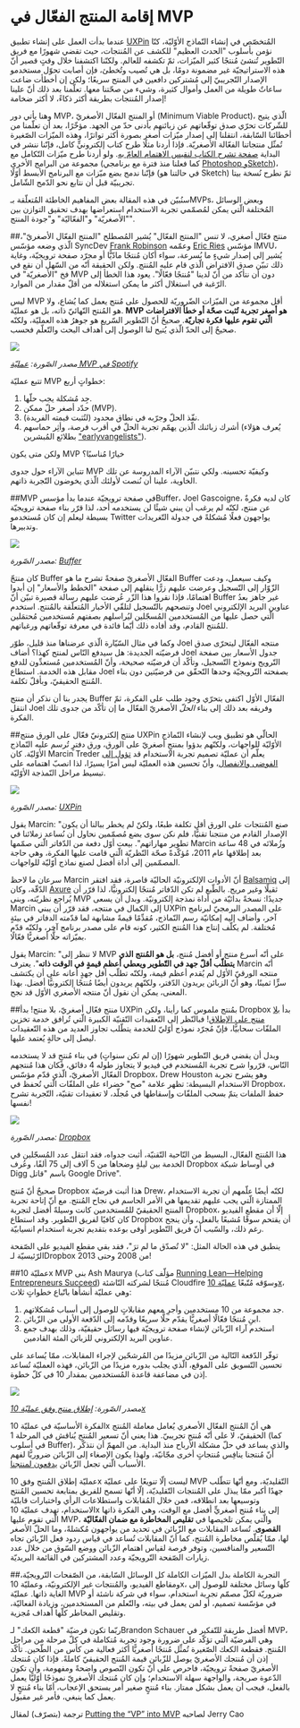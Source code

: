 إقامة المنتج الفعّال في MVP
=====================
عندما بدأت العمل على إنشاء تطبيق [UXPin](http://www.uxpin.com/) المُتخصّص في إنشاء النّماذج الأوّليّة، كنّا نؤمن بأسلوب "الحدث العظيم" للكشف عن المُنتجات، حيث تقضي شهورًا مع فريق التّطوير تُنشئ مُنتجًا كثير الميّزات، ثمّ تكشفه للعالم. ولكنّنا اكتشفنا خلال وقتٍ قصير أنّ هذه الاستراتيجيّة غير مضمونة دومًا، بل هي تُصيب وتُخطئ، فإن أصابت تحوّل مستخدمو الإصدار التّجريبيّ إلى مُشتركين دافعين في المنتج سريعًا؛ ولكن إن أخطأت ضاعت ساعاتٌ طويلة من العمل وأموال كثيرة، وشيء من صحّتنا معها. تعلّمنا بعد ذلك أنّ علينا إصدار المُنتجات بطريقة أكثر ذكاءً، لا أكثر ضخامة!

وهنا يأتي دور MVP، أو المنتج الفعّال الأصغريّ (Minimum Viable Product)، الّذي يتيح للشّركات تحرّي صدق توقّعاتهم عن زبائنهم بأدنى حدّ من الجهد. مؤخّرًا، بعد أن تعلّمنا من أخطائنا السّابقة، انتقلنا إلى إصدار ميّزات أصغر بصورة أكثر تواترًا، وهذه الميّزات الصّغيرة تُمثّل منتجاتنا الفعّالة الأصغريّة. فإذا أردنا مثلًا طرح كتاب إلكترونيٍّ كامل، فإنّنا ننشر في البداية [صفحة تشرح الكتاب لنقيس الاهتمام العامّ به](http://uxpin.com/ux-design-in-action-yelp-website.html). ولو أردنا طرح ميّزات التّكامل مع مجموعة من البرامج الأخرى (كما فعلنا منذ فترة مع برنامجي [Photoshop وSketch](http://www.uxpin.com/photoshop-sketch-import.html))، فإنّنا ندمج بضع ميّزات مع البرنامج الأبسط أوّلًا (في حالتنا هو Sketch) ثمّ نطرح نُسخة بيتا تجريبيّة قبل أن نتابع نحو الدّمج الشّامل.

سنُبيّن في هذه المقالة بعض المفاهيم الخاطئة المُتعلّقة بـMVPs، وبعض الوسائل المُختلفة الّتي يمكن لمُصمّمي تجربة الاستخدام استعراضها بهدف تحقيق التوازن بين "الأصغريّة" و"الفعّاليّة" و"جودة المنتج".

##منتج فعّال أصغري، لا تنس "المنتج الفعّال"
يُشير المُصطلح "المنتج الفعّال الأصغريّ"، الّذي وضعه مؤسّس SyncDev ‏[Frank Robinson](http://www.syncdev.com/index.php/about-syncdev/management-team/) وعمّمه [Eric Ries](https://twitter.com/ericries) مؤسّس IMVU، يُشير إلى إصدار شيءٍ ما بُسرعة، سواء أكان مُنتجًا مادّيًّا أو مجرّد صفحة ترويجيّة، وغاية ذلك تبيّن صدق الافتراض الّذي قام عليه المُنتج. ولكن الحقيقة أنّه من السّهل أن نقع في فخ "الأصغريّة" في MVP دون أن نتأكد من أنّ لدينا "مُنتجًا فعّالًا". يعود هذا الخطأ إلى الرّغبة في استغلال أكثر ما يمكن استغلاله من أقلّ مقدار من الموارد.

ليس MVP أقل مجموعة من الميّزات الضّروريّة للحصول على مُنتج يعمل كما يُشاع، ولا هو المُنتج النّهائيّ ذاته، بل هو عمليّة. **MVP هو أصغر تجربة تُثبت صحّة أو خطأ الافتراضات الّتي تقوم عليها فكرة تجاريّة**. صحيحٌ أنّ التّطوير السّريع هو جوهرُ هذه العمليّة، ولكنّه صحيحٌ إلى الحدّ الّذي يُتيح لنا الوصول إلى أهداف البحث والتّعلّم فحسب.

![](1.png)

_مصدر الصّورة: [عمليّة MVP في Spotify](http://www.chrisyin.com/images/spotify-mvp.png)_

تتبع عمليّة MVP خطواتٍ أربع:

1. جِد مُشكلة يجب حلّها.
2. حدّد أصغر حلّ ممكن (MVP).
3. نفّذ الحلّ وجرّبه في نطاق محدود (لتُثبت قيمته الفريدة).
4. أشرك زبائنك الّذين يهمّم تجربة الحلّ في أقرب فرصة، وأثِر حماسهم (يُعرف هؤلاء بطلائع المُبشرين ["earlyvangelists"](http://readwrite.com/2012/06/20/excerpt-earlyvangelists-the-most-important-customers-of-all)).

ولكن متى يكون MVP خيارًا مُناسبًا؟

تتباين الآراء حول جدوى MVP وكيفيّة تحسينه. ولكي نتبيّن الآراء المدروسة عن تلك الخاوية، علينا أن نُنصت لأولئك الّذي يخوضون التّجربة ذاتهم.

##MVP في صفحة ترويجيّة
عندما بدأ مؤسسBuffer،‏ Joel Gascoigne، كان لديه فكرةٌ عن منتج، لكنّه لم يرغب أن يبني شيئًا لن يستخدمه أحد، لذا قرّر بناء صفحة ترويجيّة بسيطة ليعلم إن كان مُستخدمو Twitter يواجهون فعلًا مُشكلةً في جدولة التّغريدات وتدبيرها.

![](2.png)

_مصدر الصّورة: [Buffer](http://blog.bufferapp.com/idea-to-paying-customers-in-7-weeks-how-we-did-it)_

كان منتجّ Buffer الفعّال الأصغريّ صفحةً تشرح ما هو Buffer وكيف سيعمل، ودعت الزّوّار إلى التّسجيل وعرضت عليهم زرًّا ينقلهم إلى صفحة "الخطط والأسعار" إن أبدوا اهتمامًا، فإذا نقروا هذا الزّر عُرضت عليهم رسالة قصيرة تبيّن أنّ Buffer غير جاهز بعدُ وتنصحهم بالتّسجيل لتلقّي الأخبار المُتعلّقة بالمُنتج. استخدم Joel عناوين البريد الإلكتروني الّتي حصل عليها من المُستخدمين المُسجّلين ليُراسلهم بصفتهم مُستخدمين مُحتمَلين للمُنتج القادم، وقد أفاده ذلك أيّما فائدة في معرفة توقّعاتهم ورغباتهم.

وكما في مثال السّيّارة الّذي عرضناها منذ قليل، طوّر Joel منتجه الفعّال ليتحرّى صدق فرضيّته الجديدة: هل سيدفع النّاس لمنتج كهذا؟ أضاف Joel جدول الأسعار بين صفحة التّرويج ونموذج التّسجيل، وتأكّد أن فرضيّته صحيحة، وأنّ المُستخدمين مُستعدِّون للدفع مقابل هذه الخدمة. استطاع Joel بصفحته التّرويجيّة وحدها التّحقّق من فرضيّتين دون بناء المُنتج الحقيقيّ، وبأقلّ تكلفة.

يجدر بنا أن نذكر أن منتج Buffer الفعّال الأوّل اكتفى بتحرّي وجود طلب على الفكرة، ثمّ انتقل Joel وفريقه بعد ذلك إلى بناء _الحلّ_ الأصغريّ الفعّال ما إن تأكّد من جدوى تلك الفكرة.

##منتج إلكترونيّ فعّال على الورق
منتج UXPin الحالّي هو تطبيق ويب لإنشاء النّماذج الأوّليّة للواجهات، ولكنّهم بدؤوا بمنتجٍ أصغريّ على الورق، ورق دفترٍ تُرسم عليه النّماذج الأوّليّة. كان Marcin Treder يعلّم أن عمليّة تصميم تجربة الاستخدام قد [تؤول إلى الفوضى والانفصال](http://v2.centralstory.com/_gfx/squiggle.png)، وأنّ تحسين هذه العمليّة ليس أمرًا يسيرًا، لذا انصبّ اهتمامه على تبسيط مراحل النّمذجة الأوّليّة.


![](3.png)

_مصدر الصّورة: [UXPin](http://www.uxpin.com/)_

يقول Marcin: "صنع المُنتجات على الورق أقل تكلفة طبعًا، ولكنّ لم يخطر ببالنا أن يكون الإصدار القادم من منتجنا تقنيًّا، فلم نكن سوى بضع مُصمّمين نحاول أن نُساعد زملائنا في تطوير مهاراتهم". بيعت أوّل دفعة من الدّفاتر الّتي صمّمها Marcin وزُملائه في 48 ساعة بعد إطلاقها عام 2011، مُؤكّدةً صحّة النّظريّة الّتي قامت عليها الفكرة، وهي حاجة المصمّمين إلى أداة أفضل لصنع نماذج أوّليّة للواجهات.

سرعان ما لاحظ Marcin أنّ الأدوات الإلكترونيّة الحاليّة قاصرة، فقد افتقر [Balsamiq](http://balsamiq.com/) إلى الدّقّة، وكان [Axure](http://www.axure.com) ثقيلًا وغير مريح. بالطّبع لم تكن الدّفاتر مُنتجًا إلكترونيًّا، لذا قرّر أن يُراجع نظريّته، وبنى MVP جديدًا: نسخةً بدائيّة من أداة نمذجة إلكترونيّة. وبدل أن يسعى Marcin إلى الكمال في منتجه، فقد قرّر أن يبني UXPin على المصدر البرمجيّ لبرنامج آخر، وأضاف إليه إمكانيّة رسم النّماذج، مُقدِّمًا قيمةً مشابهة لما قدّمته الدفاتر في بيئةٍ مُختلفة. لم يكلّف إنتاج هذا المُنتج الكثير، كونه قام على مصدر برنامج آخر، ولكنّه قدّم بميّزاته حلًّا أصغريًّا فعّالًا.

يقول Marcin: "لا ننظر إلى MVP على أنّه أسرع منتج أو أفضل مُنتج، **بل هو المُنتج الذي يتطلّب أقلّ جهد في التّطوير ويعطي أعظم قيمةٍ في الوقت ذاته**". يعترف Marcin أنّه منتجه الورقيّ الأوّل لم يُقدم أعظم قيمة، ولكنّه تطلّب أقل جهدٍ أعانه على أن يكتشف سرٍّا ثمينًا، وهو أنّ الزبائن يريدون الدّفتر، ولكنّهم يريدون أيضًا مُنتجًا إلكترونيًّا أفضل. بهذا المعنى، يمكن أن نقول أنّ منتجه الأصغري الأوّل قد نجح.

##منتج فعّال أصغريّ، بلا منتج!
بدأ UXPin بمُنتج ملموس كما رأينا، ولكن Dropbox بدأ [بلا منتج على الإطلاق](http://techcrunch.com/2011/10/19/dropbox-minimal-viable-product/)! فبالنّظر إلى التّعقيدات التّقنيّة الكبيرة الّتي تُرافق خدمة تخزين الملفّات سحابيًّا، فإنّ مُجرّد نموذج أوّليّ للخدمة يتطّلب تجاوز العديد من هذه التّعقيدات ليصل إلى حالةٍ يُعتمد عليها.

وبدل أن يقضي فريق التّطوير شهورًا (إن لم تكن سنواتٍ) في بناء مُنتجٍ قد لا يستخدمه النّاس، قرّروا شرح تجربة المُستخدم في فيديو لا يتجاوز طوله 4 دقائق، فكان هذا مُنتجهم الفعّال الأصغريّ، الّذي قدّم مؤسّس Dropbox، ‏Drew Houston وهو يشرح تجربة الاستخدام البسيطة: تظهر علامة "صح" خضراء على الملفّات الّتي تُحفظ في Dropbox، حفظ الملفات يتمّ بسحب الملفّات وإسقاطها في مُجلّد، لا تعقيدات تقنيّة، التّجربة تشرح نفسها!


![](4.png)

_مصدر الصّورة: [Dropbox](https://www.youtube.com/watch?v=7QmCUDHpNzE/)_

هذا المُنتج الفعّال، البسيط من النّاحية التّقنيّة، أثبت جدواه، فقد انتقل عدد المُسجّلين في الخدمة بين ليلةٍ وضحاها من 5 آلاف إلى 75 ألفًا، وعُرف Dropbox في أوساط شبكة Digg باسم "قاتل Google Drive".

صحيحٌ أنّ مُنتج Dropbox هذا أثبت فرضيّة Drew، لكنّه أيضًا علّمهم أن تجربة الاستخدام الممتازة الّتي يجب عليهم تقديمها هي الأمر الحاسم في نجاح المُنتج. مع أنّ إتاحة تجربة المنتج الحقيقيّ للمُستخدمين كانت وسيلةً أفضل لتجربة Dropbox، إلّا أن مقطع الفيديو كان كافيًا لفريق التّطوير. وقد استطاع Dropbox أن يقتحم سوقًا مُشبعًا بالفعل، وأن ينجح رغم ذلك، والسّبب أنّ فريق التّطوير أوفى بوعده بتقديم تجربة استخدام انسيابيّة.

ينطبق في هذه الحالة المثل: "لا تُصدّق ما لم ترَ"، فقد بقي مقطع الفيديو على الصّفحة الرّئيسيّة لـDropbox من 2008 وحتى 2013!

##عمليّة 10x MVP
بنى Ash Maurya (مؤلّف كتاب [Running Lean—Helping Entrepreneurs Succeed](http://runninglean.co/)) مُنتجًا لشركته النّاشئة Cloudfire وسوّقه مُتّبعًا [عمليّة 10x](http://practicetrumpstheory.com/the-10x-product-launch/)، وهي عمليّة أنشأها باتّباع خطواتٍ ثلاث:

1. جد مجموعة من 10 مستخدمين وأجرِ معهم مقابلاتٍ للوصول إلى أسباب مُشكلاتهم.
2. ابنِ مُنتجًا فعّالًا أصغريًّا يقدّم حلًّا سريعًا وقدّمه إلى الدّفعة الأولى من الزّبائن.
3. استخدم آراء الزّبائن لإنشاء صفحة ترويجيّة فيها رسائل حقيقيّة، وذلك بهدف جمع عناوين البريد الإلكتروني للزبائن المئة القادمين.

توفّر الدّفعة التّالية من الزّبائن مزيدًا من المُرشحّين لإجراء المقابلات، ممّا يُساعد على تحسين التّسويق على الموقع، الّذي يجلب بدوره مزيدًا من الزّبائن، فهذه العمليّة تُساعد إذن في مضاعفة قاعدة المُستخدمين بمقدار 10 في كلّ خطوة.

![](5.png)

_مصدر الصّورة: [إطلاق منتج وفق عمليّة 10x](http://practicetrumpstheory.com/2011/10/the-10x-product-launch/)_

الفكرة الأساسيّة في عمليّة 10x هي أنّ المُنتج الفعّال الأصغري يُعامل معاملة المُنتج الحقيقيّ، لا على أنّه مُنتج تجريبيّ. هذا يعني أنّ تسعير المُنتج يُناقش في المرحلة 1 (كما في أسلوب Buffer)، والذي يساعد في حلّ مشكلة الأرباح منذ البداية. من المهمّ أن نتذكّر أنّ مُنتجنا ينافِس مُنتجاتٍ أخرى مجّانيّة، ولهذا يكون الإصغاء إلى الزّبائن ضروريًّا لفهم الأسباب الّتي تجعل الزّبائن [يدفعون لمنتجنا](http://www.geekwire.com/2011/questions-developing-minimum-viable-product/).

عمليّة إطلاق المُنتج وفق 10x ليست إلّا تنويعًا على عمليّة MVP التّقليديّة، ومع أنّها تتطّلب جهدًا أكبر ممّا يبذل على المُنتجات التّقليديّة، إلّا أنّها تسمح للفريق بمتابعة تحسين المُنتج وتوسيعها بعد انطلاقه، فمن خلال المُقابلات واستطلاعات الرأي واختبارات قابليّة الاستخدام، تهدف عمليّة 10x إلى بناء مُنتج أصغريٍّ أفضل مع الوقت، وهي الفكرة ذاتها الّتي تقوم عليها MVP، والّتي يمكن تلخيصها في **تقليص المخاطرة مع ضمان الفعّاليّة القصوى**. تُساعد المقابلات مع الزّبائن في تحديد من يواجهون مُكشلةً، وما الحلّ الأصغر لها، ممّا يُقلّص مخاطرة المُنتج، كما أنّ المقابلات تُساعد في قياس ردود فعل الزّبائن تجاه التّسعير والمنافسين، وتوفر فرصة لقياس اهتمام الزّبائن ووضع السّوق من خلال عدد زيارات الصّفحة التّرويجيّة وعدد المشتركين في القائمة البريديّة.

##التجربة الكاملة بدل الميّزات الكاملة
كل الوسائل السّابقة، من الصّفحات التّرويجيّة، ومقاطع الفيديو، والمُنتجات غير الإلكترونيّة، وعمليّة 10x، كلّها وسائل مختلفة للوصول إلى الغاية ذاتها. عمليّة MVP ضروريّة لكلّ مصمّم تجربة استخدام، سواء في شركة ناشئة أو في مؤسّسة تصميم، أو لمن يعمل في بيته، والتّعلم من المستخدمين، وزيادة الفعاليّة، وتقليص المخاطر كلّها أهداف مُجزية.

ربّما تكون فرضيّة "قطعة الكعك" لـBrandon Schauer أفضل طريقة للتّفكير في MVP، وهي الفرضيّة الّتي تؤكّد على ضرورة وجود تجربة مُتكاملة في كلّ مرحلة من مراحل المُنتج. فقطعة الكعك الصّغيرة تُمثِّل مُنتجًا أصغريًّا أكثر فعالية من كأس من الطّحين. تأكّد إذن أن مُنتجك الأصغريّ يوصل للزّبائن قيمة المُنتج الحقيقيّ كاملةً. فإذا كان مُنتجك الأصغريّ صفحةً ترويجيّة، فاحرص على أنّ تكون النّصوص واضحةً ومفهومة، وأن تكون الدّعوة صريحة، والواجهة سهلة الاستخدام؛ وإن كان مُنتجك الأصغريّ نموذجًا أوّليًّا يعمل بالفعل، فيجب أن يعمل بشكل ممتاز. بناء مُنتجٍ صغير أمر يستحق الإعجاب، أمّا بناء مُنتجٍ لا يعمل كما ينبغي، فأمر غير مقبول.

ترجمة (بتصرّف) لمقال [Putting the “VP” into MVP](http://www.uxbooth.com/articles/putting-the-vp-into-mvp) لصاحبه Jerry Cao
